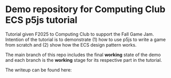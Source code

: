 # Demo repository for Computing Club ECS p5js tutorial

Tutorial given F2025 to Computing Club to support the Fall Game Jam.  Intention of the tutorial is to demonstrate (1) how to use p5js to write a game from scratch and (2) show how the ECS design pattern works.

The main branch of this repo includes the final **working** state of the demo and each branch is the **working** stage for its respective part in the tutorial.

The writeup can be found here: []()
